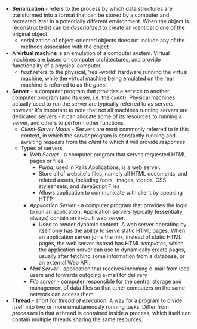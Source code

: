 * **Serialization** - refers to the process by which data structures are transformed into a format that can be stored by a computer and recreated later in a potentially different environment. When the object is reconstructed it can be *deserialized* to create an identical clone of the original object.
  * serialization of object-oriented objects does not include any of the methods associated with the object
* A **virtual machine** is an emulation of a computer system. Virtual machines are based on computer architectures, and provide functionality of a physical computer.
  * *host* refers to the physical, 'real-world' hardware running the virtual machine, while the virtual machine being emulated on the real machine is referred to as the *guest*
* **Server** - a computer program that provides a service to another computer program (and its user, i.e. the *client*). Physical machines actually used to run the server are typically referred to as servers, however it's important to note that not all machines running servers are dedicated servers - it can allocate some of its resources to running a server, and others to perform other functions.
  * *Client-Server Model* - Servers are most commonly referred to in this context, in which the *server* program is constantly running and awaiting *requests* from the *client* to which it will provide *responses*.
  * Types of servers
    * *Web Server* - a computer program that serves requested HTML pages or files
      * *Puma*, used in Rails Applications, is a web server.
      * Store all of website's files, namely all HTML documents, and related assets, including fonts, images, videos, CSS stylesheets, and JavaScript Files
      * Allows application to communicate with client by speaking HTTP
    * *Application Server* - a computer program that provides the logic to run an application. Application servers typically (essentially always) contain an in-built web server.
      * Used to render dynamic content. A web server operating by itself only has the ability to serve static HTML pages. When an application server joins the mix, instead of static HTML pages, the web server instead has HTML _templates_, which the application server can use to dynamically create pages, usually after fetching some information from a database, or an external Web API.
    * *Mail Server* - application that receives incoming e-mail from local users and forwards outgoing e-mail for delivery
    * *File server* - computer responsible for the central storage and management of data files so that other computers on the same network can access them
* **Thread** - short for *thread of execution*. A way for a program to divide itself into two or more simultaneously running tasks. Differ from *processes* in that a thread is contained inside a process, which itself can contain multiple threads sharing the same resources.
